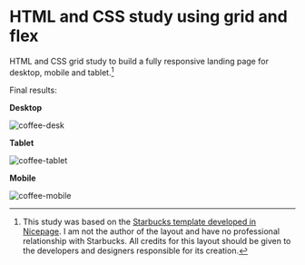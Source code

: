 # HTML and CSS study using grid and flex

HTML and CSS grid study to build a fully responsive landing page for desktop, mobile and tablet.[^note]

Final results:

**Desktop**

![coffee-desk](https://user-images.githubusercontent.com/93284539/145401926-5addcfeb-225e-4188-869e-9c5b3e513095.png)

**Tablet**

![coffee-tablet](https://user-images.githubusercontent.com/93284539/145401958-989710ea-bff6-4515-9f16-83e0fb043181.png)

**Mobile**

![coffee-mobile](https://user-images.githubusercontent.com/93284539/145401972-55a1fdb4-aeed-4bd7-b721-8c087a8466ab.png)


[^note]:This study was based on the [Starbucks template developed in Nicepage](https://nicepage.com/pt/ht/17223/cafe-starbucks-modelo-html). I am not the author of the layout and have no professional relationship with Starbucks. All credits for this layout should be given to the developers and designers responsible for its creation.
